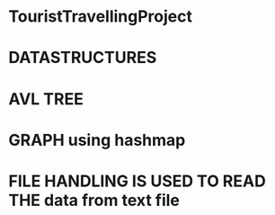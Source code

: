 # TouristTravellingProject
# DATASTRUCTURES 
# AVL TREE 
# GRAPH using hashmap 
# FILE HANDLING IS USED TO READ THE data from text file
